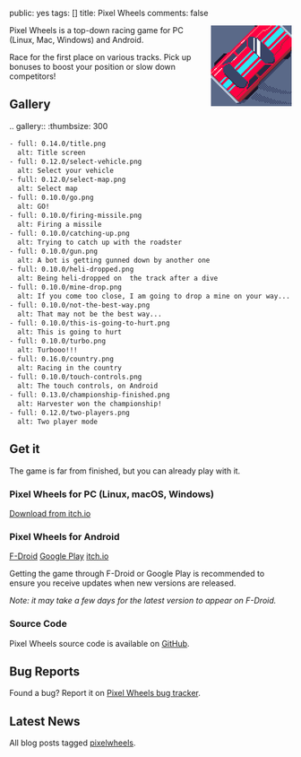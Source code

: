 public: yes
tags: []
title: Pixel Wheels
comments: false

<div style="float: right; margin-left: 6px"><img src="icon.png"></div>

Pixel Wheels is a top-down racing game for PC (Linux, Mac, Windows) and Android.

Race for the first place on various tracks. Pick up bonuses to boost your position or slow down competitors!

## Gallery

.. gallery::
    :thumbsize: 300

    - full: 0.14.0/title.png
      alt: Title screen
    - full: 0.12.0/select-vehicle.png
      alt: Select your vehicle
    - full: 0.12.0/select-map.png
      alt: Select map
    - full: 0.10.0/go.png
      alt: GO!
    - full: 0.10.0/firing-missile.png
      alt: Firing a missile
    - full: 0.10.0/catching-up.png
      alt: Trying to catch up with the roadster
    - full: 0.10.0/gun.png
      alt: A bot is getting gunned down by another one
    - full: 0.10.0/heli-dropped.png
      alt: Being heli-dropped on  the track after a dive
    - full: 0.10.0/mine-drop.png
      alt: If you come too close, I am going to drop a mine on your way...
    - full: 0.10.0/not-the-best-way.png
      alt: That may not be the best way...
    - full: 0.10.0/this-is-going-to-hurt.png
      alt: This is going to hurt
    - full: 0.10.0/turbo.png
      alt: Turbooo!!!
    - full: 0.16.0/country.png
      alt: Racing in the country
    - full: 0.10.0/touch-controls.png
      alt: The touch controls, on Android
    - full: 0.13.0/championship-finished.png
      alt: Harvester won the championship!
    - full: 0.12.0/two-players.png
      alt: Two player mode

## Get it

The game is far from finished, but you can already play with it.

### Pixel Wheels for PC (Linux, macOS, Windows)

<a href="https://agateau.itch.io/pixelwheels" class="dl-button">Download from itch.io</a>

### Pixel Wheels for Android

<a href="https://f-droid.org/fr/packages/com.agateau.tinywheels.android/" class="dl-button">F-Droid</a>
<a href="https://play.google.com/apps/testing/com.agateau.tinywheels.android" class="dl-button">Google Play</a>
<a href="https://agateau.itch.io/pixelwheels" class="dl-button">itch.io</a>

Getting the game through F-Droid or Google Play is recommended to ensure you receive updates when new versions are released.

*Note: it may take a few days for the latest version to appear on F-Droid.*

### Source Code

Pixel Wheels source code is available on [GitHub](https://github.com/agateau/pixelwheels).

## Bug Reports

Found a bug? Report it on [Pixel Wheels bug tracker](https://github.com/agateau/pixelwheels/issues).

## Latest News

All blog posts tagged [pixelwheels](/tags/pixelwheels).
